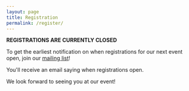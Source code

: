 ```yaml
---
layout: page
title: Registration
permalink: /register/
---
```



**REGISTRATIONS ARE CURRENTLY CLOSED**

To get the earliest notification on when registrations for our next event open, join our [mailing list][mail]!

You'll receive an email saying when registrations open. 


<!--
**Registration**

REGISTRATIONS OPEN WEDNESDAY 11 April 10am - 8pm

Please click the below link to be taken to our new online registration page. Paper/email registrations will NOT be accepted.

[REGISTER HERE][register]

Reminder - registration does not mean a placement in the workshop. We will be be in touch via email to confirm placements.

--->


[register]:https://canberra.gpn.rocks

[mail]:https://docs.google.com/forms/viewform?bc=transparent&embedded=true&f=%2522Lucida%2BGrande%2522%252C%2522Lucida%2BSans%2BUnicode%2522%252CArial%252Csans-serif&hl=en_GB&htc=%2523666666&id=13nTEojQRFfwiSdH_F57uU39IeOvI2xKvVUz5ZOzsXdc&lc=%25230000cc&pli=1&tc=%2523000000&ttl=0
We look forward to seeing you at our event!
